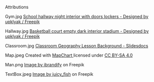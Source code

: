 Attributions

Gym.jpg 
<a href="https://www.freepik.com/free-vector/school-hallway-night-interior-with-doors-lockers_7588847.htm">School hallway night interior with doors lockers - Designed by upklyak / Freepik</a>

Hallway.jpg
<a href="https://www.freepik.com/free-vector/basketball-court-empty-dark-interior-stadium_8433561.htm">Basketball court empty dark interior stadium - Designed by upklyak / Freepik</a>

Classroom.jpg
<a href="https://slidesdocs.com/background/classroom-geography-lesson-powerpoint-background_07073ef910">Classroom Geography Lesson Background - Slidesdocs</a>

Map.jpeg
Created with <a href="https://www.mapchart.net/world.html">MapChart </a> 
licensed under <a href="https://creativecommons.org/licenses/by-sa/4.0/">CC BY-SA 4.0</a>

Man.png
<a href="https://www.freepik.com/free-vector/anonymous-worker_931287.htm#query=mysterious%20man&position=8&from_view=search&track=ais">Image by ibrandify</a> on Freepik

TextBox.jpeg
<a href="https://www.freepik.com/free-vector/message-bubbles-set-outline-style_50417468.htm#query=pixel%20speech%20bubble&position=14&from_view=search&track=ais">Image by juicy_fish</a> on Freepik